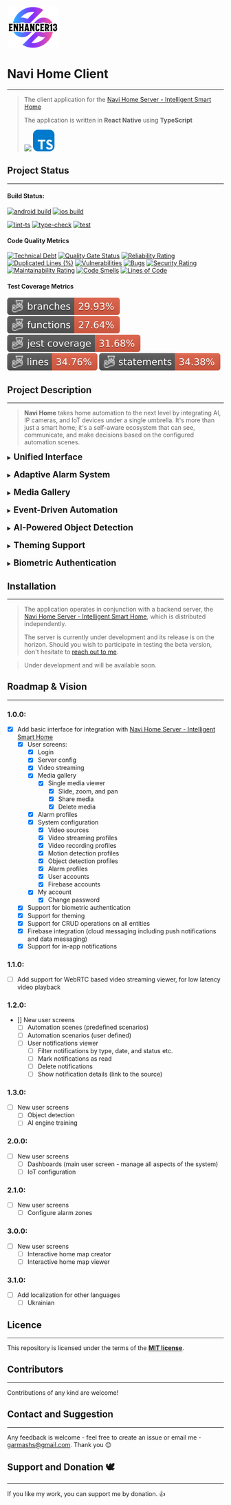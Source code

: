 ![Logo](docs/Images/enhancer13_logo_inverted.png)
# **Navi Home Client** 
***
> The client application for the [Navi Home Server - Intelligent Smart Home](https://github.com/enhancer13/navi-home)
> 
> The application is written in **React Native** using **TypeScript**
> <p align="left"><a href="https://reactnative.dev" target="_blank"><img height="50" src="https://d33wubrfki0l68.cloudfront.net/554c3b0e09cf167f0281fda839a5433f2040b349/ecfc9/img/header_logo.svg" /></a>&nbsp;<a href="https://www.typescriptlang.org/docs/" target="_blank"><img height="50" src="https://raw.githubusercontent.com/jpb06/jpb06/master/icons/TypeScript.svg" /></a>&nbsp</p>

## Project Status
***
#### Build Status:

[![android build](https://github.com/enhancer13/navi-home-client/actions/workflows/android_build.yml/badge.svg?branch=master)](https://github.com/enhancer13/navi-home-client/actions/workflows/android_build.yml?branch=master)
[![ios build](https://github.com/enhancer13/navi-home-client/actions/workflows/ios_build.yml/badge.svg?branch=master)](https://github.com/enhancer13/navi-home-client/actions/workflows/ios_build.yml?branch=master)

[![lint-ts](https://github.com/enhancer13/navi-home-client/actions/workflows/lint-ts.yml/badge.svg?branch=master)](https://github.com/enhancer13/navi-home-client/actions/workflows/lint-ts.yml?branch=master)
[![type-check](https://github.com/enhancer13/navi-home-client/actions/workflows/type-check.yml/badge.svg?branch=master)](https://github.com/enhancer13/navi-home-client/actions/workflows/type-check.yml?branch=master)
[![test](https://github.com/enhancer13/navi-home-client/actions/workflows/test.yml/badge.svg?branch=master)](https://github.com/enhancer13/navi-home-client/actions/workflows/test.yml?branch=master)

#### Code Quality Metrics

[![Technical Debt](https://sonarcloud.io/api/project_badges/measure?project=enhancer13_navi-home-client&metric=sqale_index)](https://sonarcloud.io/summary/new_code?id=enhancer13_navi-home-client)
[![Quality Gate Status](https://sonarcloud.io/api/project_badges/measure?project=enhancer13_navi-home-client&metric=alert_status)](https://sonarcloud.io/summary/new_code?id=enhancer13_navi-home-client)
[![Reliability Rating](https://sonarcloud.io/api/project_badges/measure?project=enhancer13_navi-home-client&metric=reliability_rating)](https://sonarcloud.io/summary/new_code?id=enhancer13_navi-home-client)
[![Duplicated Lines (%)](https://sonarcloud.io/api/project_badges/measure?project=enhancer13_navi-home-client&metric=duplicated_lines_density)](https://sonarcloud.io/summary/new_code?id=enhancer13_navi-home-client)
[![Vulnerabilities](https://sonarcloud.io/api/project_badges/measure?project=enhancer13_navi-home-client&metric=vulnerabilities)](https://sonarcloud.io/summary/new_code?id=enhancer13_navi-home-client)
[![Bugs](https://sonarcloud.io/api/project_badges/measure?project=enhancer13_navi-home-client&metric=bugs)](https://sonarcloud.io/summary/new_code?id=enhancer13_navi-home-client)
[![Security Rating](https://sonarcloud.io/api/project_badges/measure?project=enhancer13_navi-home-client&metric=security_rating)](https://sonarcloud.io/summary/new_code?id=enhancer13_navi-home-client)
[![Maintainability Rating](https://sonarcloud.io/api/project_badges/measure?project=enhancer13_navi-home-client&metric=sqale_rating)](https://sonarcloud.io/summary/new_code?id=enhancer13_navi-home-client)
[![Code Smells](https://sonarcloud.io/api/project_badges/measure?project=enhancer13_navi-home-client&metric=code_smells)](https://sonarcloud.io/summary/new_code?id=enhancer13_navi-home-client)
[![Lines of Code](https://sonarcloud.io/api/project_badges/measure?project=enhancer13_navi-home-client&metric=ncloc)](https://sonarcloud.io/summary/new_code?id=enhancer13_navi-home-client)

#### Test Coverage Metrics
![Coverage Branches](https://raw.githubusercontent.com/enhancer13/navi-home-client/coverage-report/badges/coverage-branches.svg)
![Coverage Functions](https://raw.githubusercontent.com/enhancer13/navi-home-client/coverage-report/badges/coverage-functions.svg)
![Jest Coverage](https://raw.githubusercontent.com/enhancer13/navi-home-client/coverage-report/badges/coverage-jest%20coverage.svg)
![Coverage Lines](https://raw.githubusercontent.com/enhancer13/navi-home-client/coverage-report/badges/coverage-lines.svg)
![Coverage Statements](https://raw.githubusercontent.com/enhancer13/navi-home-client/coverage-report/badges/coverage-statements.svg)


## Project Description
***
>**Navi Home** takes home automation to the next level by integrating AI, IP cameras, and IoT devices under a single umbrella. It's more than just a smart home; it's a self-aware ecosystem that can see, communicate, and make decisions based on the configured automation scenes.

<details>
  <summary><span style="font-size: 1.4em; font-weight: bold;">Unified Interface</span></summary>

It is possible to seamlessly integrate any **IP camera** and a plethora of **IoT devices** (IoT devices support will be released in version 2.0.0). Monitor and manage all of these devices using a single application, thereby breaking the silos of separate device interfaces.

><h3>Unified Video Stream Manager</h3>
>Manage all your configured video feeds in one place. This feature allows you to play videos, initiate recording, capture screenshots, and more, all from a single, convenient screen.
>
>![Logo](docs/Images/video_stream_viewer.gif)

><h3>Simplified Setup Interface</h3>
>Set up streaming from any publicly available video source in just a few simple steps through the intuitive configuration screen.
>
>![Logo](docs/Images/video_stream_add.gif)
</details>
<br/>
<details>
  <summary><span style="font-size: 1.4em; font-weight: bold;">Adaptive Alarm System</span></summary>
The alarm system in Navi Server can adapt to different profiles, each with its own set of actions such as push notifications, emails, mobile phone calls, image or video saving. It can utilize either a motion detector or the AI engine's person detection feature (AI engine's person detection support will be released in version 1.8.0).

><h3>Comprehensive Alarm Settings</h3>
>Alarm system offers extensive configuration options for a tailored experience. Choose from a range of options including time frames, days of the week, notification targets (such as emails, push notifications, video recordings, etc.), user groups, and more. Plus, the ability to suspend notifications adds another layer of customization to meet your unique needs.
>
>![Logo](docs/Images/alarm_profile_overview.gif)

<h3>Showcase of Alarm System Capabilities</h3>
This demonstration highlights the functionalities of the alarm system, encapsulating its ability to detect movement and alert the specified user through in-app notifications.

![Logo](docs/Images/alarm_profile_demo.gif)
</details>
<br/>
<details>
  <summary><span style="font-size: 1.4em; font-weight: bold;">Media Gallery</span></summary>
Store and access images or videos recorded by Navi Server in the media gallery. These media items, created automatically by alarm profiles, automation scenarios or manually triggered, can be shared or used to further train the AI engine (will be released in version 1.3.0) for more precise detection.

><h3>Showcase of Media Gallery Features</h3>
>The Media Gallery serves as a repository for images and videos generated through alarm profiles, automated scenarios, or user-triggered events.
>
>![Logo](docs/Images/media_gallery_demo.gif)
>
>The Media Gallery allows not ony to view the media items, but also to share them with others, delete them, or use them to train the AI engine (will be released in version 1.3.0).
>
>![Logo](docs/Images/media_gallery_demo2.gif)
</details>
<br/>
<details>
  <summary><span style="font-size: 1.4em; font-weight: bold;">Event-Driven Automation</span></summary>
Leverage the power of event-driven programming within your home automation. Navi Server allows for intricate conditional scenarios such as "When any person enters the living room, then the light turns on automatically" or "When all the persons have left the house, then the system automatically engages security mode." These scenes can be manually configured, offering extensive flexibility and customizability.

>**<u>Available from Version 1.2.0</u>**
</details>
<br/>
<details>
  <summary><span style="font-size: 1.4em; font-weight: bold;">AI-Powered Object Detection</span></summary>
Armed with an AI engine, Navi Server can detect any person in your house and reflect their position on an interactive house map. This brings a new dimension to home monitoring, safety, and automation.

>**<u>Available from Version 1.8.0</u>**
</details>
<br/>
<details>
  <summary><span style="font-size: 1.4em; font-weight: bold;">Theming Support</span></summary>
By default, Navi Server matches your operating system's theme upon installation, providing a familiar and intuitive visual experience. Later, if you prefer, you can manually switch between light and dark themes according to your preference.

><h3>Showcasing the Theme Switching Feature</h3>
>
>![Logo](docs/Images/app_theme.gif)
</details>
<br/>
<details>
  <summary><span style="font-size: 1.4em; font-weight: bold;">Biometric Authentication</span></summary>
The application streamlines the login process by incorporating biometric authentication mechanisms. On Android devices, the application supports fingerprint scanning, while on iOS devices, it utilizes FaceID for secure and convenient access.

><h3>Demonstration of Biometric Authentication on Android</h3>
>This demonstration presents the process of fingerprint-based authentication for Android devices.
>
>![Logo](docs/Images/biometry_auth.gif)
</details>

## Installation
***
>The application operates in conjunction with a backend server, the [Navi Home Server - Intelligent Smart Home](https://github.com/enhancer13/navi-home), which is distributed independently.
> 
>The server is currently under development and its release is on the horizon. Should you wish to participate in testing the beta version, don't hesitate to [reach out to me](mailto:garmashs@gmail).

>Under development and will be available soon.

## Roadmap & Vision
***
### 1.0.0:
- [x] Add basic interface for integration with [Navi Home Server - Intelligent Smart Home](https://github.com/enhancer13/navi-home)
    - [x] User screens:
      - [x] Login
      - [x] Server config
      - [x] Video streaming
      - [x] Media gallery
        - [x] Single media viewer
          - [x] Slide, zoom, and pan
          - [x] Share media
          - [x] Delete media
      - [x] Alarm profiles
      - [x] System configuration
        - [x] Video sources
        - [x] Video streaming profiles
        - [x] Video recording profiles
        - [x] Motion detection profiles
        - [x] Object detection profiles
        - [x] Alarm profiles
        - [x] User accounts
        - [x] Firebase accounts
      - [x] My account
        - [x] Change password
    - [x] Support for biometric authentication
    - [x] Support for theming
    - [x] Support for CRUD operations on all entities
    - [x] Firebase integration (cloud messaging including push notifications and data messaging)
    - [x] Support for in-app notifications
### 1.1.0: 
- [ ] Add support for WebRTC based video streaming viewer, for low latency video playback
### 1.2.0:
- [] New user screens
    - [ ] Automation scenes (predefined scenarios)
    - [ ] Automation scenarios (user defined)
    - [ ] User notifications viewer
      - [ ] Filter notifications by type, date, and status etc.
      - [ ] Mark notifications as read
      - [ ] Delete notifications
      - [ ] Show notification details (link to the source)
### 1.3.0:
- [ ] New user screens
  - [ ] Object detection
  - [ ] AI engine training
### 2.0.0:
- [ ] New user screens
  - [ ] Dashboards (main user screen - manage all aspects of the system)
  - [ ] IoT configuration
### 2.1.0:
- [ ] New user screens
    - [ ] Configure alarm zones
### 3.0.0:
- [ ] New user screens
  - [ ] Interactive home map creator
  - [ ] Interactive home map viewer
### 3.1.0:
- [ ] Add localization for other languages
    - [ ] Ukrainian
  
## Licence
***
This repository is licensed under the terms of the [**MIT license**](LICENSE).

## Contributors
***
Contributions of any kind are welcome!

## Contact and Suggestion
***
Any feedback is welcome - feel free to create an issue or email me - [garmashs@gmail.com](mailto:garmashs@gmail). Thank you :blush:

## Support and Donation 🕊️
***
If you like my work, you can support me by donation. 👍
